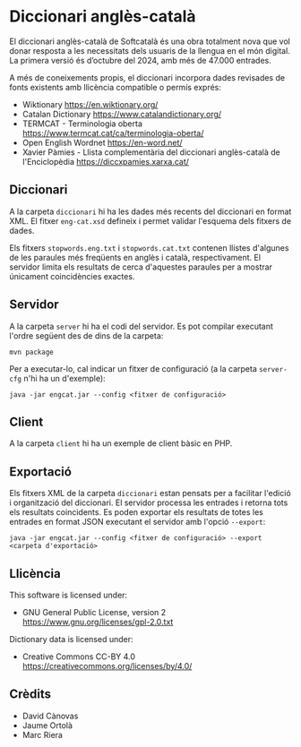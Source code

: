 # Diccionari anglès-català

El diccionari anglès-català de Softcatalà és una obra totalment nova que vol donar resposta a les necessitats dels usuaris de la llengua en el món digital. La primera versió és d’octubre del 2024, amb més de 47.000 entrades.

A més de coneixements propis, el diccionari incorpora dades revisades de fonts existents amb llicència compatible o permís exprés:

* Wiktionary https://en.wiktionary.org/
* Catalan Dictionary https://www.catalandictionary.org/
* TERMCAT - Terminologia oberta https://www.termcat.cat/ca/terminologia-oberta/
* Open English Wordnet https://en-word.net/
* Xavier Pàmies - Llista complementària del diccionari anglès-català de l'Enciclopèdia https://diccxpamies.xarxa.cat/

## Diccionari

A la carpeta `diccionari` hi ha les dades més recents del diccionari en format XML. El fitxer `eng-cat.xsd` defineix i permet validar l'esquema dels fitxers de dades.

Els fitxers `stopwords.eng.txt` i `stopwords.cat.txt` contenen llistes d'algunes de les paraules més freqüents en anglès i català, respectivament. El servidor limita els resultats de cerca d'aquestes paraules per a mostrar únicament coincidències exactes.

## Servidor

A la carpeta `server` hi ha el codi del servidor. Es pot compilar executant l'ordre següent des de dins de la carpeta:

```
mvn package
```

Per a executar-lo, cal indicar un fitxer de configuració (a la carpeta `server-cfg` n'hi ha un d'exemple):

```
java -jar engcat.jar --config <fitxer de configuració>
```

## Client

A la carpeta `client` hi ha un exemple de client bàsic en PHP.

## Exportació

Els fitxers XML de la carpeta `diccionari` estan pensats per a facilitar l'edició i organització del diccionari. El servidor processa les entrades i retorna tots els resultats coincidents. Es poden exportar els resultats de totes les entrades en format JSON executant el servidor amb l'opció `--export`:

```
java -jar engcat.jar --config <fitxer de configuració> --export <carpeta d'exportació>
```

## Llicència

This software is licensed under:

* GNU General Public License, version 2 https://www.gnu.org/licenses/gpl-2.0.txt

Dictionary data is licensed under:

* Creative Commons CC-BY 4.0 https://creativecommons.org/licenses/by/4.0/

## Crèdits
 
* David Cànovas
* Jaume Ortolà
* Marc Riera
